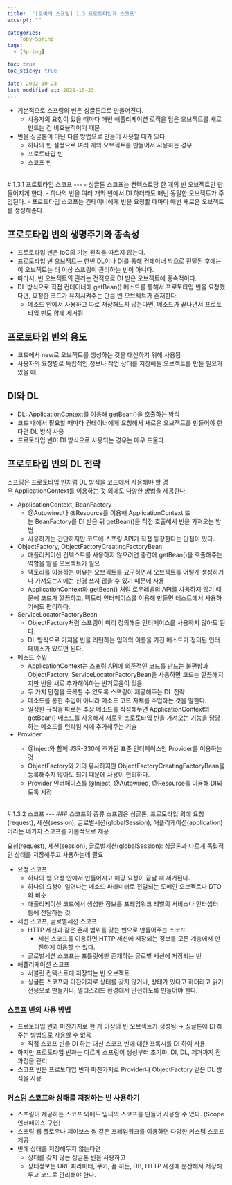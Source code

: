 ```yaml
---
title:  "[토비의 스프링] 1.3 프로토타입과 스코프"
excerpt: ""

categories:
  - Toby-Spring
tags:
  - [Spring]

toc: true
toc_sticky: true
 
date: 2022-10-23
last_modified_at: 2022-10-23
---
```


- 기본적으로 스프링의 빈은 싱글톤으로 만들어진다.
    - 사용자의 요청이 있을 때마다 매번 애플리케이션 로직을 담은 오브젝트를 새로 만드는 건 비효율적이기 때문
- 빈을 싱글톤이 아닌 다른 방법으로 만들어 사용할 때가 있다.
    - 하나의 빈 설정으로 여러 개의 오브젝트를 만들어서 사용하는 경우
    - 프로토타입 빈
    - 스코프 빈

<br>
# 1.3.1 프로토타입 스코프
---
- 싱글톤 스코프는 컨텍스트당 한 개의 빈 오브젝트만 만들어지게 한다.
    - 하나의 빈을 여러 개의 빈에서 DI 하더라도 매번 동일한 오브젝트가 주입된다.
- 프로토타입 스코프는 컨테이너에게 빈을 요청할 때마다 매번 새로운 오브젝트를 생성해준다.

## 프로토타입 빈의 생명주기와 종속성
- 프로토타입 빈은 IoC의 기본 원칙을 따르지 않는다.
- 프로토타입 빈 오브젝트는 한번 DL이나 DI를 통해 컨테이너 밖으로 전달된 후에는 이 오브젝트는 더 이상 스프링이 관리하는 빈이 아니다.
- 따라서, 빈 오브젝트의 관리는 전적으로 DI 받은 오브젝트에 종속적이다.
- DL 방식으로 직접 컨테이너에 getBean() 메소드를 통해서 프로토타입 빈을 요청했다면, 요청한 코드가 유지시켜주는 만큼 빈 오브젝트가 존재한다.
    - 메소드 안에서 사용하고 따로 저장해도지 않는다면, 메소드가 끝나면서 프로토타입 빈도 함께 제거됨

## 프로토타입 빈의 용도
- 코드에서 new로 오브젝트를 생성하는 것을 대신하기 위해 사용됨
- 사용자의 요청별로 독립적인 정보나 작업 상태를 저장해둘 오브젝트를 만들 필요가 있을 때

## DI와 DL
- DL: ApplicationContext를 이용해 getBean()을 호출하는 방식
- 코드 내에서 필요할 때마다 컨테이너에게 요청해서 새로운 오브젝트를 만들어야 한다면 DL 방식 사용
- 프로토타입 빈이 DI 방식으로 사용되는 경우는 매우 드물다.

## 프로토타입 빈의 DL 전략
스프링은 프로토타입 빈처럼 DL 방식을 코드에서 사용해야 할 경우 ApplicationContext를 이용하는 것 외에도 다양한 방법을 제공한다.

- ApplicationContext, BeanFactory
    - @Autowired나 @Resource를 이용해 ApplicationContext 또는 BeanFactory를 DI 받은 뒤 getBean()을 직접 호출해서 빈을 가져오는 방법
    - 사용하기는 간단하지만 코드에 스프링 API가 직접 등장한다는 단점이 있다.
- ObjectFactory, ObjectFactoryCreatingFactoryBean
    - 애플리케이션 컨텍스트를 사용하지 않으려면 중간에 getBean()을 호출해주는 역할을 맡을 오브젝트가 필요
    - 팩토리를 이용하는 이유는 오브젝트를 요구하면서 오브젝트를 어떻게 생성하거나 가져오는지에는 신경 쓰지 않을 수 있기 때문에 사용
    - ApplicationContext와 getBean() 처럼 로우레벨의 API를 사용하지 않기 때문에 코드가 깔끔하고, 팩토리 인터페이스를 이용해 만들면 테스트에서 사용하기에도 편리하다.
- ServiceLocatorFactoryBean
    - ObjectFactory처럼 스프링이 미리 정의해둔 인터페이스를 사용하지 않아도 된다.
    - DL 방식으로 가져올 빈을 리턴하는 임의의 이름을 가진 메소드가 정의된 인터페이스가 있으면 된다.
- 메소드 주입
    - ApplicationContext는 스프링 API에 의존적인 코드를 만드는 불편함과 ObjectFactory, ServiceLocatorFactoryBean을 사용하면 코드는 깔끔해지지만 빈을 새로 추가해야하는 번거로움이 있음
    - 두 가지 단점을 극복할 수 있도록 스프링이 제공해주는 DL 전략
    - 메소드를 통한 주입이 아니라 메소드 코드 자체를 주입하는 것을 말한다.
    - 일정한 규칙을 따르는 추상 메소드를 작성해두면 ApplicationContext와 getBean() 메소드를 사용해서 새로운 프로토타입 빈을 가져오는 기능을 담당하는 메소드를 런타임 시에 추가해주는 기술
- Provider<T>
    - @Inject와 함께 JSR-330에 추가된 표준 인터페이스인 Provider를 이용하는 것
    - ObjectFactory와 거의 유사하지만 ObjectFactoryCreatingFactoryBean을 등록해주지 않아도 되기 때문에 사용이 편리하다.
    - Provider 인터페이스를 @Inject, @Autowired, @Resource를 이용해 DI되도록 지정

<br>
# 1.3.2 스코프
---
### 스코프의 종류
스프링은 싱글톤, 프로토타입 외에 요청(request), 세션(session), 글로벌세션(globalSession), 애플리케이션(application)이라는 네가지 스코프를 기본적으로 제공

요청(request), 세션(session), 글로벌세션(globalSession): 싱글톤과 다르게 독립적인 상태를 저장해두고 사용하는데 필요

- 요청 스코프
    - 하나의 웹 요청 안에서 만들어지고 해당 요청이 끝날 때 제거된다.
    - 하나의 요청이 일어나는 메소드 파라미터로 전달되는 도메인 오브젝트나 DTO와 비슷
    - 애플리케이션 코드에서 생성한 정보를 프레임워크 레벨의 서비스나 인터셉터 등에 전달하는 것
- 세션 스코프, 글로벌세션 스코프
    - HTTP 세션과 같은 존재 범위를 갖는 빈으로 만들어주는 스코프
        - 세션 스코프를 이용하면 HTTP 세션에 저장되는 정보를 모든 계층에서 안전하게 이용할 수 있다.
    - 글로벌세션 스코프는 포틀릿에만 존재하는 글로벌 세션에 저장되는 빈
- 애플리케이션 스코프
    - 서블릿 컨텍스트에 저장되는 빈 오브젝트
    - 싱글톤 스코프와 마찬가지로 상태를 갖지 않거나, 상태가 있다고 하더라고 읽기전용으로 만들거나, 멀티스레드 환경에서 안전하도록 만들어야 한다.

### 스코프 빈의 사용 방법
- 프로토타입 빈과 마찬가지로 한 개 이상의 빈 오브젝트가 생성됨 → 싱글톤에 DI 해주는 방법으로 사용할 수 없음
    - 직접 스코프 빈을 DI 하는 대신 스코프 빈에 대한 프록시를 DI 하여 사용
- 하지만 프로토타입 빈과는 다르게 스프링이 생성부터 초기화, DI, DL, 제거까지 전 과정을 관리
- 스코프 빈은 프로토타입 빈과 마찬가지로 Provider나 ObjectFactory 같은 DL 방식을 사용

### 커스텀 스코프와 상태를 저장하는 빈 사용하기
- 스프링이 제공하는 스코프 외에도 임의의 스코프를 만들어 사용할 수 있다. (Scope 인터페이스 구현)
- 스프링 웹 플로우나 제이보스 씸 같은 프레임워크를 이용하면 다양한 커스텀 스코프 제공
- 빈에 상태를 저장해두지 않는다면
    - 상태를 갖지 않는 싱글톤 빈을 사용하고
    - 상태정보는 URL 파라미터, 쿠키, 폼 히든, DB, HTTP 세선에 분산해서 저장해두고 코드로 관리해야 한다.